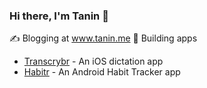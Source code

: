 ### Hi there, I'm Tanin 👋

✍ Blogging at www.tanin.me
📱 Building apps
  - [Transcrybr](www.transcrybr.com) - An iOS dictation app
  - [Habitr](https://play.google.com/store/apps/details?id=com.landtanin.habittracking&hl=en_GB&pli=1) - An Android Habit Tracker app

<!--
**landtanin/landtanin** is a ✨ _special_ ✨ repository because its `README.md` (this file) appears on your GitHub profile.

Here are some ideas to get you started:

- 🔭 I’m currently working on ...
- 🌱 I’m currently learning ...
- 👯 I’m looking to collaborate on ...
- 🤔 I’m looking for help with ...
- 💬 Ask me about ...
- 📫 How to reach me: ...
- 😄 Pronouns: ...
- ⚡ Fun fact: ...
-->

